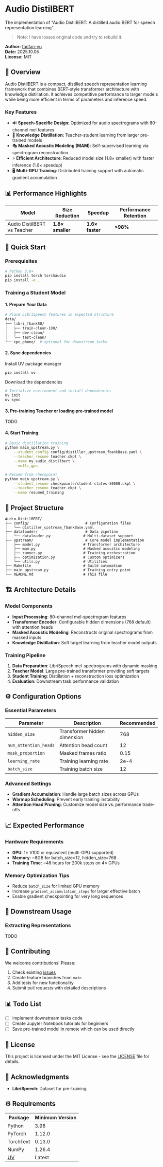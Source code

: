 # Audio DistilBERT

The implementation of "Audio DistilBERT: A distilled audio BERT for speech representation learning".

> Note:
> I have losses original code and try to rebuild it.

**Author:** [fanfan-yu](https://github.com/fanfan-yu)  
**Date:** 2025.10.05  
**License:** MIT

## 🎯 Overview

Audio DistilBERT is a compact, distilled speech representation learning framework that combines BERT-style transformer architecture with knowledge distillation. It achieves competitive performance to larger models while being more efficient in terms of parameters and inference speed.

### Key Features
- 🔊 **Speech-Specific Design**: Optimized for audio spectrograms with 80-channel mel features
- 🧠 **Knowledge Distillation**: Teacher-student learning from larger pre-trained models
- 🎭 **Masked Acoustic Modeling (MAM)**: Self-supervised learning via spectrogram reconstruction
- ⚡ **Efficient Architecture**: Reduced model size (1.8× smaller) with faster inference (1.6× speedup)
- 🖥️ **Multi-GPU Training**: Distributed training support with automatic gradient accumulation

## 📊 Performance Highlights

| Model | Size Reduction | Speedup | Performance Retention |
|-------|----------------|---------|----------------------|
| Audio DistilBERT vs Teacher | **1.8× smaller** | **1.6× faster** | **>98%** |

## 🚀 Quick Start

### Prerequisites
```bash
# Python 3.8+
pip install torch torchaudio
pip install -e .
```

### Training a Student Model

#### 1. Prepare Your Data
```bash
# Place LibriSpeech features in expected structure
data/
├── libri_fbank80/
│   ├── train-clean-100/
│   ├── dev-clean/
│   └── test-clean/
└── cpc_phone/  # optional for downstream tasks
```

#### 2. Sync dependencies

Install UV package manager
```bash
pip install uv
```

Download the dependencies
```bash
# Initialize environment and install dependencies
uv init
uv sync
```

#### 3. Pre-training Teacher or loading pre-trained model

TODO

#### 4. Start Training
```bash
# Basic distillation training
python main_upstream.py \
    --student_config config/distiller_upstream_fbankBase.yaml \
    --teacher_resume teacher.ckpt \
    --name my_audio_distilbert \
    --multi_gpu

# Resume from checkpoint
python main_upstream.py \
    --student_resume checkpoints/student-states-50000.ckpt \
    --teacher_resume teacher.ckpt \
    --name resumed_training
```

## 📁 Project Structure

```
Audio-DistilBERT/
├── config/                          # Configuration files
│   └── distiller_upstream_fbankBase.yaml
├── dataloader/                      # Data pipeline
│   └── dataloader.py               # Multi-dataset support
├── upstream/                        # Core model implementation
│   ├── model.py                    # Transformer architecture
│   ├── mam.py                      # Masked acoustic modeling
│   ├── runner.py                   # Training orchestration
│   ├── optimization.py             # Custom optimizers
│   └── utils.py                    # Utilities
├── Makefile                        # Build automation
├── main_upstream.py                # Training entry point
└── README.md                       # This file
```

## 🏗️ Architecture Details

### Model Components
- **Input Processing**: 80-channel mel-spectrogram features
- **Transformer Encoder**: Configurable hidden dimensions (768 default) with attention heads
- **Masked Acoustic Modeling**: Reconstructs original spectrograms from masked inputs
- **Knowledge Distillation**: Soft target learning from teacher model outputs

### Training Pipeline
1. **Data Preparation**: LibriSpeech mel-spectrograms with dynamic masking
2. **Teacher Model**: Large pre-trained transformer providing soft targets
3. **Student Training**: Distillation + reconstruction loss optimization
4. **Evaluation**: Downstream task performance validation

## ⚙️ Configuration Options

### Essential Parameters
| Parameter | Description | Recommended |
|-----------|-------------|-------------|
| `hidden_size` | Transformer hidden dimension | 768 |
| `num_attention_heads` | Attention head count | 12 |
| `mask_proportion` | Masked frames ratio | 0.15 |
| `learning_rate` | Training learning rate | 2e-4 |
| `batch_size` | Training batch size | 12 |

### Advanced Settings
- **Gradient Accumulation**: Handle large batch sizes across GPUs
- **Warmup Scheduling**: Prevent early training instability
- **Attention Head Pruning**: Customize model size vs. performance trade-offs

## 📈 Expected Performance

### Hardware Requirements
- **GPU**: 1× V100 or equivalent (multi-GPU supported)
- **Memory**: ~8GB for batch_size=12, hidden_size=768
- **Training Time**: ~48 hours for 200k steps on 4× GPUs

### Memory Optimization Tips
- Reduce `batch_size` for limited GPU memory
- Increase `gradient_accumulation_steps` for larger effective batch
- Enable gradient checkpointing for very long sequences

## 🧪 Downstream Usage

### Extracting Representations

TODO

## 🤝 Contributing

We welcome contributions! Please:
1. Check existing [issues](https://github.com/fanfan-yu/Audio-DistilBERT/issues)
2. Create feature branches from `main`
3. Add tests for new functionality
4. Submit pull requests with detailed descriptions

## 📊 Todo List
- [ ] Implement downstream tasks code
- [ ] Create Jupyter Notebook tutorials for beginners
- [ ] Save pre-trained model in remote which can be used directly

## 📜 License

This project is licensed under the MIT License - see the [LICENSE](LICENSE) file for details.

## 🙏 Acknowledgments

- **LibriSpeech**: Dataset for pre-training

## ⚙️ Requirements
| Package       | Minimum Version |
|---------------|-----------------|
| Python        | 3.96            |
| PyTorch       | 1.12.0          |
| TorchText     | 0.13.0          |
| NumPy         | 1.26.4          |
| [UV](https://github.com/astral-sh/uv) | Latest          |

